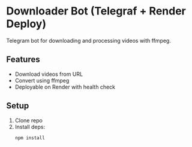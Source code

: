 # Downloader Bot (Telegraf + Render Deploy)

Telegram bot for downloading and processing videos with ffmpeg.

## Features
- Download videos from URL
- Convert using ffmpeg
- Deployable on Render with health check

## Setup
1. Clone repo
2. Install deps:
   ```bash
   npm install
